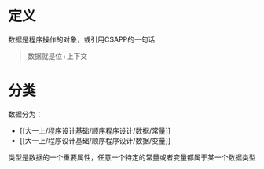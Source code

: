 # 定义
数据是程序操作的对象，或引用CSAPP的一句话
> 数据就是位+上下文

# 分类
数据分为：
- [[大一上/程序设计基础/顺序程序设计/数据/常量]]
- [[大一上/程序设计基础/顺序程序设计/数据/变量]]

类型是数据的一个重要属性，任意一个特定的常量或者变量都属于某一个数据类型